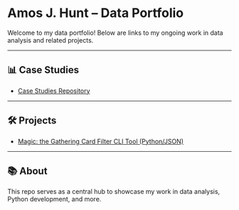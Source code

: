 ﻿# Amos J. Hunt – Data Portfolio

Welcome to my data portfolio! Below are links to my ongoing work in data analysis and related projects.

---

## 📊 Case Studies

- [Case Studies Repository](https://github.com/amos-j-hunt/data-portfolio/tree/main/case-studies)

---

## 🛠️ Projects

- [Magic: the Gathering Card Filter CLI Tool (Python/JSON)](https://github.com/amos-j-hunt/mtg-filter)

---

## 📚 About

This repo serves as a central hub to showcase my work in data analysis, Python development, and more.
